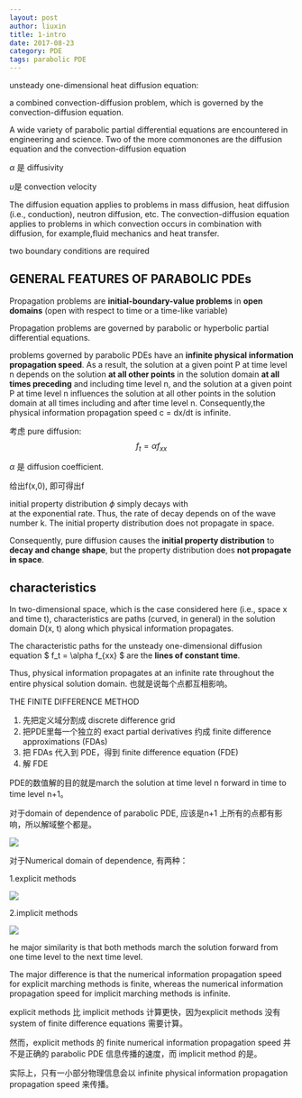 ```yaml
---
layout: post
author: liuxin
title: 1-intro
date: 2017-08-23
category: PDE
tags: parabolic PDE
---
```


unsteady one-dimensional heat diffusion equation: 

a combined convection-diffusion problem, which is governed by the convection-diffusion equation. 

A wide variety of parabolic partial differential equations are encountered in engineering and science. Two of the more commonones are the diffusion equation and the convection-diffusion equation 

$\alpha$ 是 diffusivity

$u$是 convection velocity

The diffusion equation applies to problems in mass diffusion, heat diffusion (i.e., conduction), neutron diffusion, etc. The 
convection-diffusion equation applies to problems in which convection occurs in combination with diffusion, for example,fluid mechanics and heat transfer. 

two boundary conditions are required 

## GENERAL FEATURES OF PARABOLIC PDEs 

Propagation problems are **initial-boundary-value problems** in **open domains** (open with respect to time or a time-like variable) 

Propagation problems are governed by parabolic or hyperbolic partial differential equations. 

problems governed by parabolic PDEs have an **infinite physical information propagation speed**. As a result, the solution at a given point P at time level n depends on the solution **at all other points** in the solution domain **at all times preceding** and including time level n, and the solution at a given point P at time level n influences the solution at all other points in the solution domain at all times including and after time level n. Consequently,the physical information propagation speed c = dx/dt is infinite. 

考虑 pure diffusion:
$$ f_t = \alpha f_{xx} $$

$\alpha$ 是 diffusion coefficient. 

给出f(x,0), 即可得出f

initial property distribution $\phi$ simply decays with  
at the exponential rate. Thus, the rate of decay depends on  of the wave number k. The initial property distribution does not propagate in space. 

Consequently, pure diffusion causes the **initial property distribution** to **decay and change shape**, but the property distribution does **not propagate in space**. 


## characteristics 
In two-dimensional space, which is the case considered here (i.e., space x and time t), characteristics are paths (curved, in general) in the solution domain D(x, t) along which physical information propagates.

The characteristic paths for the unsteady one-dimensional diffusion equation $ f_t = \alpha f_{xx} $ are the **lines of constant time**. 

Thus, physical information propagates at an infinite rate throughout the entire physical solution domain. 也就是说每个点都互相影响。

THE FINITE DIFFERENCE METHOD

1. 先把定义域分割成 discrete difference grid 
2. 把PDE里每一个独立的 exact partial derivatives 约成 finite difference approximations (FDAs)
3. 把 FDAs 代入到 PDE，得到 finite difference equation (FDE)
4. 解 FDE

PDE的数值解的目的就是march the solution at time level n forward in time to time level n+1。

对于domain of dependence of parabolic PDE, 应该是n+1 上所有的点都有影响，所以解域整个都是。

![][image-1]

对于Numerical domain of dependence, 有两种：

1.explicit methods

![][image-2]

 2.implicit methods 

![][image-3]
 
he major similarity is that both methods march the solution forward from one time level to the next time level. 

The major difference is that the numerical information propagation speed for explicit marching 
methods is finite, whereas the numerical information propagation speed for implicit marching methods is infinite. 

explicit methods 比 implicit methods 计算更快，因为explicit methods 没有 system of finite difference equations 需要计算。

然而，explicit methods 的 finite numerical information propagation speed 并不是正确的 parabolic PDE 信息传播的速度，而 implicit method 的是。

实际上，只有一小部分物理信息会以 infinite physical information propagation propagation speed 来传播。
  



[image-1]:	http://wx3.sinaimg.cn/mw690/8db2c8cbgy1fj5awp7pgaj20mi0c8af2.jpg
[image-2]:	http://wx4.sinaimg.cn/mw690/8db2c8cbgy1fj5awmh3aaj20ln0c5dhq.jpg
[image-3]:	http://wx1.sinaimg.cn/mw690/8db2c8cbgy1fj5awnppvpj20m60c1whi.jpg
